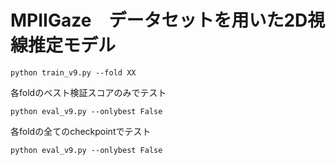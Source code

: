 # MPIIGaze　データセットを用いた2D視線推定モデル





```
python train_v9.py --fold XX
```



各foldのベスト検証スコアのみでテスト
```
python eval_v9.py --onlybest False
```

各foldの全てのcheckpointでテスト
```
python eval_v9.py --onlybest False
```